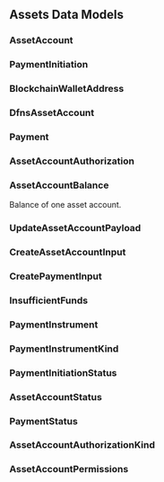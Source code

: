 
## Assets Data Models   


### AssetAccount
 
    

### PaymentInitiation
 
    

### BlockchainWalletAddress
 
    

### DfnsAssetAccount
 
    

### Payment
 
    

### AssetAccountAuthorization
 
    

### AssetAccountBalance
Balance of one asset account. 
    

### UpdateAssetAccountPayload
 
    

### CreateAssetAccountInput
 
    

### CreatePaymentInput
 
    

### InsufficientFunds
 
    

### PaymentInstrument
 
    

### PaymentInstrumentKind
 
    

### PaymentInitiationStatus
 
    

### AssetAccountStatus
 
    

### PaymentStatus
 
    

### AssetAccountAuthorizationKind
 
    

### AssetAccountPermissions
 
    
